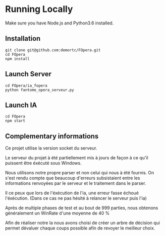 # Running Locally

Make sure you have Node.js and Python3.6 installed.

## Installation

```
git clone git@github.com:demortc/FOpera.git
cd FOpera
npm install
```

## Launch Server
```
cd FOpera/ia_fopera
python fantome_opera_serveur.py
```

## Launch IA
```
cd FOpera
npm start
```

## Complementary informations
Ce projet utilise la version socket du serveur.

Le serveur du projet à été partiellement mis à jours de façon à ce qu'il puissent être éxécuté sous Windows.

Nous utilisons notre propre parser et non celui qui nous à été fournis. On s'est rendu compte que beaucoup d'erreurs subsistaient entre les informations renvoyées par le serveur et le traitement dans le parser.

Il ce peux que lors de l'éxécution de l'ia, une erreur fasse échoué l'éxécution. (Dans ce cas ne pas hésité à relancer le serveur puis l'ia)

Après de multiple phases de test et au bout de 999 parties, nous obtenons généralement un WinRate d'une moyenne de 40 %

Afin de réaliser notre Ia nous avons choisi de créer un arbre de décision qui permet dévaluer chaque coups possible afin de revoyer le meilleur choix.
